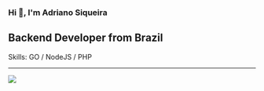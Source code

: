 ### Hi 👋, I'm Adriano Siqueira
## Backend Developer from Brazil

Skills: GO / NodeJS / PHP

---
[<img src="https://img.shields.io/badge/linkedin-%230077B5.svg?&style=for-the-badge&logo=linkedin&logoColor=white" />](https://www.linkedin.com/in/adriano-nunes/)
